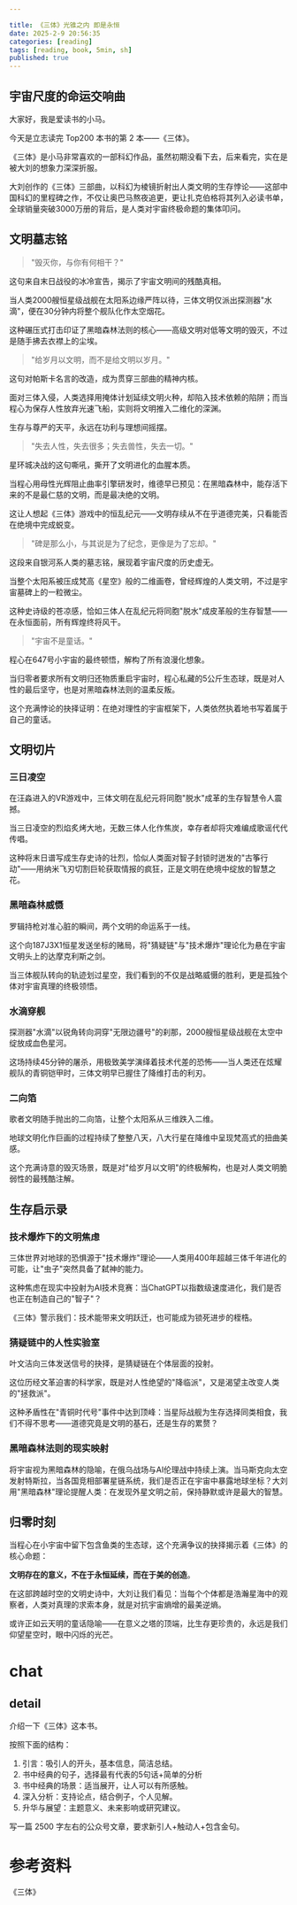 ```yaml
---

title: 《三体》光锥之内 即是永恒
date: 2025-2-9 20:56:35 
categories: [reading]
tags: [reading, book, 5min, sh]
published: true
---
```



## 宇宙尺度的命运交响曲

大家好，我是爱读书的小马。

今天是立志读完 Top200 本书的第 2 本——《三体》。

《三体》是小马非常喜欢的一部科幻作品，虽然初期没看下去，后来看完，实在是被大刘的想象力深深折服。

大刘创作的《三体》三部曲，以科幻为棱镜折射出人类文明的生存悖论——这部中国科幻的里程碑之作，不仅让奥巴马熬夜追更，更让扎克伯格将其列入必读书单，全球销量突破3000万册的背后，是人类对宇宙终极命题的集体叩问。

## 文明墓志铭

> "毁灭你，与你有何相干？"

这句来自末日战役的冰冷宣告，揭示了宇宙文明间的残酷真相。

当人类2000艘恒星级战舰在太阳系边缘严阵以待，三体文明仅派出探测器"水滴"，便在30分钟内将整个舰队化作太空烟花。

这种碾压式打击印证了黑暗森林法则的核心——高级文明对低等文明的毁灭，不过是随手拂去衣襟上的尘埃。

> "给岁月以文明，而不是给文明以岁月。"

这句对帕斯卡名言的改造，成为贯穿三部曲的精神内核。

面对三体入侵，人类选择用掩体计划延续文明火种，却陷入技术依赖的陷阱；而当程心为保存人性放弃光速飞船，实则将文明推入二维化的深渊。

生存与尊严的天平，永远在功利与理想间摇摆。

> "失去人性，失去很多；失去兽性，失去一切。"

星环城决战的这句嘶吼，撕开了文明进化的血腥本质。

当程心用母性光辉阻止曲率引擎研发时，维德早已预见：在黑暗森林中，能存活下来的不是最仁慈的文明，而是最决绝的文明。

这让人想起《三体》游戏中的恒乱纪元——文明存续从不在乎道德完美，只看能否在绝境中完成蜕变。

> "碑是那么小，与其说是为了纪念，更像是为了忘却。"

这段来自银河系人类的墓志铭，展现着宇宙尺度的历史虚无。

当整个太阳系被压成梵高《星空》般的二维画卷，曾经辉煌的人类文明，不过是宇宙墓碑上的一粒微尘。

这种史诗级的苍凉感，恰如三体人在乱纪元将同胞"脱水"成皮革般的生存智慧——在永恒面前，所有辉煌终将风干。

> "宇宙不是童话。"

程心在647号小宇宙的最终顿悟，解构了所有浪漫化想象。

当归零者要求所有文明归还物质重启宇宙时，程心私藏的5公斤生态球，既是对人性的最后坚守，也是对黑暗森林法则的温柔反叛。

这个充满悖论的抉择证明：在绝对理性的宇宙框架下，人类依然执着地书写着属于自己的童话。

## 文明切片

### 三日凌空

在汪淼进入的VR游戏中，三体文明在乱纪元将同胞"脱水"成革的生存智慧令人震撼。

当三日凌空的烈焰炙烤大地，无数三体人化作焦炭，幸存者却将灾难编成歌谣代代传唱。

这种将末日谱写成生存史诗的壮烈，恰似人类面对智子封锁时迸发的"古筝行动"——用纳米飞刃切割巨轮获取情报的疯狂，正是文明在绝境中绽放的智慧之花。

### 黑暗森林威慑

罗辑持枪对准心脏的瞬间，两个文明的命运系于一线。

这个向187J3X1恒星发送坐标的赌局，将"猜疑链"与"技术爆炸"理论化为悬在宇宙文明头上的达摩克利斯之剑。

当三体舰队转向的轨迹划过星空，我们看到的不仅是战略威慑的胜利，更是孤独个体对宇宙真理的终极领悟。

### 水滴穿舰

探测器"水滴"以锐角转向洞穿"无限边疆号"的刹那，2000艘恒星级战舰在太空中绽放成血色星河。

这场持续45分钟的屠杀，用极致美学演绎着技术代差的恐怖——当人类还在炫耀舰队的青铜铠甲时，三体文明早已握住了降维打击的利刃。

### 二向箔

歌者文明随手抛出的二向箔，让整个太阳系从三维跌入二维。

地球文明化作巨画的过程持续了整整八天，八大行星在降维中呈现梵高式的扭曲美感。

这个充满诗意的毁灭场景，既是对"给岁月以文明"的终极解构，也是对人类文明脆弱性的最残酷注解。

## 生存启示录

### 技术爆炸下的文明焦虑

三体世界对地球的恐惧源于"技术爆炸"理论——人类用400年超越三体千年进化的可能，让"虫子"突然具备了弑神的能力。

这种焦虑在现实中投射为AI技术竞赛：当ChatGPT以指数级速度进化，我们是否也正在制造自己的"智子"？

《三体》警示我们：技术能带来文明跃迁，也可能成为锁死进步的桎梏。

### 猜疑链中的人性实验室

叶文洁向三体发送信号的抉择，是猜疑链在个体层面的投射。

这位历经文革迫害的科学家，既是对人性绝望的"降临派"，又是渴望主改变人类的"拯救派"。

这种矛盾性在"青铜时代号"事件中达到顶峰：当星际战舰为生存选择同类相食，我们不得不思考——道德究竟是文明的基石，还是生存的累赘？

### 黑暗森林法则的现实映射

将宇宙视为黑暗森林的隐喻，在俄乌战场与AI伦理战中持续上演。当马斯克向太空发射特斯拉，当各国竞相部署星链系统，我们是否正在宇宙中暴露地球坐标？大刘用"黑暗森林"理论提醒人类：在发现外星文明之前，保持静默或许是最大的智慧。

## 归零时刻

当程心在小宇宙中留下包含鱼类的生态球，这个充满争议的抉择揭示着《三体》的核心命题：

**文明存在的意义，不在于永恒延续，而在于美的创造**。

在这部跨越时空的文明史诗中，大刘让我们看见：当每个个体都是浩瀚星海中的观察者，人类对真理的求索本身，就是对抗宇宙熵增的最美逆熵。

或许正如云天明的童话隐喻——在意义之塔的顶端，比生存更珍贵的，永远是我们仰望星空时，眼中闪烁的光芒。



# chat

## detail

介绍一下《三体》这本书。

按照下面的结构：

1. 引言：吸引人的开头，基本信息，简洁总结。
2. 书中经典的句子，选择最有代表的5句话+简单的分析
3. 书中经典的场景：适当展开，让人可以有所感触。
4. 深入分析：支持论点，结合例子，个人见解。
5. 升华与展望：主题意义、未来影响或研究建议。

写一篇 2500 字左右的公众号文章，要求新引人+触动人+包含金句。


# 参考资料

 《三体》

